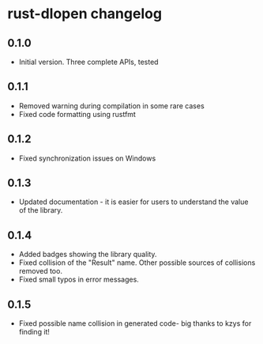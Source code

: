 # rust-dlopen changelog

## 0.1.0

- Initial version. Three complete APIs, tested

## 0.1.1

- Removed warning during compilation in some rare cases
- Fixed code formatting using rustfmt

## 0.1.2

- Fixed synchronization issues on Windows

## 0.1.3

- Updated documentation - it is easier for users to understand the value of the library.

## 0.1.4

- Added badges showing the library quality.
- Fixed collision of the "Result" name. 
    Other possible sources of collisions removed too.
- Fixed small typos in error messages.

## 0.1.5

- Fixed possible name collision in generated code- big thanks to kzys for finding it!
